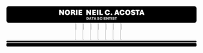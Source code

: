 <div style = "display: flex; flex-direction: column; align-items: center;">
    <!-- HEADER -->
    <img src = "IMPORT FILES/PROFILEHeader.png" alt = "Profile Header" style = "width: 100%;"/>   
    <!-- BUTTON LINKS -->
    <div style = "display: flex; justify-content: center; align-items: center; width: 100%;">
        <a href = "#"><img src = "BUTTONGitHub.svg" style = "width: 14%; height: 45px;"></a><a href = "#"><img src = "BUTTONGitHub.svg" style = "width: 14%; height: 45px;"></a><a href = "https://linkedin.com/in/norzzielein"><img src = "BUTTONGitHub.svg" style = "width: 14%; height: 45px;"></a><a href = "https://github.com/norzzielein"><img src = "BUTTONGitHub.svg" style = "width: 16%; height: 45px;"></a><a href = "https://facebook.com/norzzielein"><img src = "BUTTONGitHub.svg" style = "width: 14%; height: 45px;"></a><a href = "https://instagram.com/norzzielein"><img src = "BUTTONGitHub.svg" style = "width: 14%; height: 45px;"></a><a href = "https://twitter.com/norzzielein"><img src = "BUTTONGitHub.svg" style = "width: 14%; height: 45px;"></a>
    </div>    
    <!-- FOOTER -->
    <img src = "IMPORT FILES/PROFILEFooter.png" alt = "Profile Footer" style = "width: 100%;"/>
</div>
